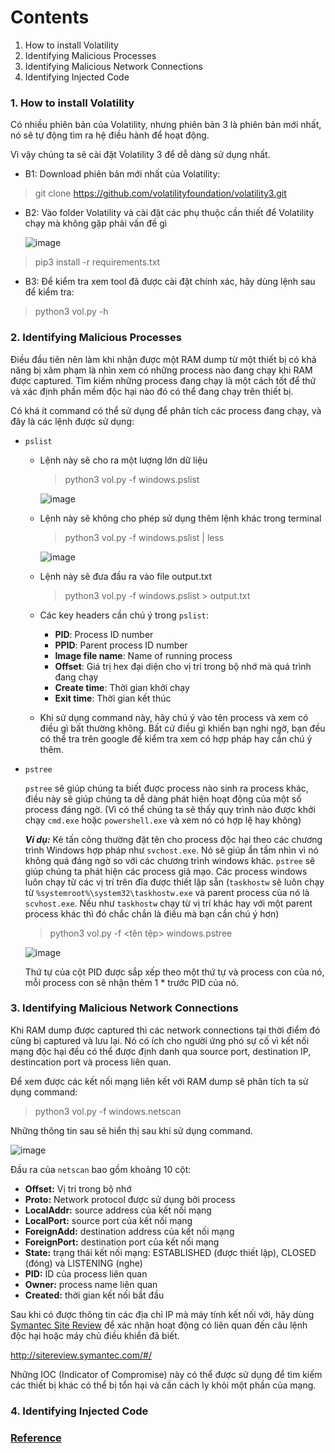 # Contents 

1. How to install Volatility
2. Identifying Malicious Processes
3. Identifying Malicious Network Connections
4. Identifying Injected Code

### 1. How to install Volatility

Có nhiều phiên bản của Volatility, nhưng phiên bản 3 là phiên bản mới nhất, nó sẽ tự động tìm ra hệ điều hành để hoạt động. 

Vì vậy chúng ta sẽ cài đặt Volatility 3 để dễ dàng sử dụng nhất.

- B1: Download phiên bản mới nhất của Volatility:
> git clone https://github.com/volatilityfoundation/volatility3.git
- B2: Vào folder Volatility và cài đặt các phụ thuộc cần thiết để Volatility chạy mà không gặp phải vấn đề gì
  
  ![image](https://github.com/shmily-2010/Cyber-Defenders/assets/112896213/bfcc8c79-5726-4df5-afbc-9258bba8e65f)

> pip3 install -r requirements.txt
- B3: Để kiểm tra xem tool đã được cài đặt chính xác, hãy dùng lệnh sau để kiểm tra:
> python3 vol.py -h

### 2. Identifying Malicious Processes

Điều đầu tiên nên làm khi nhận được một RAM dump từ một thiết bị có khả năng bị xâm phạm là nhìn xem có những process nào đang chạy khi RAM được captured.
Tìm kiếm những process đang chạy là một cách tốt để thử và xác định phần mềm độc hại nào đó có thể đang chạy trên thiết bị.

Có khá ít command có thể sử dụng để phân tích các process đang chạy, và đây là các lệnh được sử dụng:

+ `pslist`
  - Lệnh này sẽ cho ra một lượng lớn dữ liệu
    > python3 vol.py -f <filename> windows.pslist

    ![image](https://github.com/shmily-2010/Cyber-Defenders/assets/112896213/70e327b7-2e68-47a0-814a-534b7f687878)

  - Lệnh này sẽ không cho phép sử dụng thêm lệnh khác trong terminal
    > python3 vol.py -f <filename> windows.pslist | less
    
    ![image](https://github.com/shmily-2010/Cyber-Defenders/assets/112896213/d5d5834d-b69f-4ed1-b1e8-d0bedbe4188a)

  - Lệnh này sẽ đưa đầu ra vào file output.txt
    > python3 vol.py -f <filename> windows.pslist > output.txt
  - Các key headers cần chú ý trong `pslist`:
    - **PID**: Process ID number
    - **PPID**: Parent process ID number
    - **Image file name**: Name of running process
    - **Offset**: Giá trị hex đại diện cho vị trí trong bộ nhớ mà quá trình đang chạy
    - **Create time**: Thời gian khởi chạy
    - **Exit time**: Thời gian kết thúc
  - Khi sử dụng command này, hãy chú ý vào tên process và xem có điều gì bất thường không. Bất cứ điều gì khiến bạn nghi ngờ,
  bạn đều có thể tra trên google để kiểm tra xem có hợp pháp hay cần chú ý thêm.

+ `pstree`
  
  `pstree` sẽ giúp chúng ta biết được process nào sinh ra process khác, điều này sẽ giúp chúng ta dễ dàng phát hiện hoạt động của một số process đáng ngờ.
  (Vì có thể chúng ta sẽ thấy quy trình nào được khởi chạy `cmd.exe` hoặc `powershell.exe` và xem nó có hợp lệ hay không)

  **_Ví dụ:_** Kẻ tấn công thường đặt tên cho process độc hại theo các chương trình Windows hợp pháp như `svchost.exe`.
  Nó sẽ giúp ẩn tầm nhìn vì nó không quá đáng ngờ so với các chương trình windows khác.
  `pstree` sẽ giúp chúng ta phát hiện các process giả mạo. Các process windows luôn chạy từ các vị trí trên đĩa được thiết lập sẵn (`taskhostw` sẽ
  luôn chạy từ `%systemroot%\system32\taskhostw.exe` và parent process của nó là `scvhost.exe`. Nếu như `taskhostw` chạy từ vị trí khác hay với một parent
  process khác thì đó chắc chắn là điều mà bạn cần chú ý hơn)

  > python3 vol.py -f <tên tệp> windows.pstree
  
  ![image](https://github.com/shmily-2010/Cyber-Defenders/assets/112896213/aedf4eb9-62c9-4690-93a6-0ce5eb0f7fe3)

  Thứ tự của cột PID được sắp xếp theo một thứ tự và process con của nó, mỗi process con sẽ nhận thêm 1 * trước PID của nó.

### 3. Identifying Malicious Network Connections

Khi RAM dump được captured thì các network connections tại thời điểm đó cũng bị captured và lưu lại. Nó có ích cho người ứng phó sự cố vì kết nối mạng độc hại đều có thể được định danh qua source port, destination IP, destincation port và process liên quan. 

Để xem được các kết nối mạng liên kết với RAM dump sẽ phân tích ta sử dụng command:

> python3 vol.py -f <filename> windows.netscan

Những thông tin sau sẽ hiển thị sau khi sử dụng command. 

![image](https://github.com/shmily-2010/Cyber-Defenders/assets/112896213/6d6bf5d1-bac2-4be1-b8b7-939c5a9c45cf)

Đầu ra của `netscan` bao gồm khoảng 10 cột:

+ **Offset:** Vị trí trong bộ nhớ
+ **Proto:** Network protocol được sử dụng bởi process
+ **LocalAddr:** source address của kết nối mạng
+ **LocalPort:** source port của kết nối mạng
+ **ForeignAdd:** destination address của kết nối mạng
+ **ForeignPort:** destination port của kết nối mạng
+ **State:** trạng thái kết nối mạng: ESTABLISHED (được thiết lập), CLOSED (đóng) và LISTENING (nghe)
+ **PID:** ID của process liên quan
+ **Owner:** process name liên quan
+ **Created:** thời gian kết nối bắt đầu

Sau khi có được thông tin các địa chỉ IP mà máy tính kết nối với, hãy dùng [Symantec Site Review](http://sitereview.symantec.com/#/) để xác nhận hoạt động có liên quan đến câu lệnh độc hại hoặc máy chủ điều khiển đã biết.

http://sitereview.symantec.com/#/

Những IOC (Indicator of Compromise) này có thể được sử dụng để tìm kiếm các thiết bị khác có thể bị tổn hại và cần cách ly khỏi một phần của mạng.

### 4. Identifying Injected Code

### [Reference](https://www.varonis.com/blog/how-to-use-volatility)
